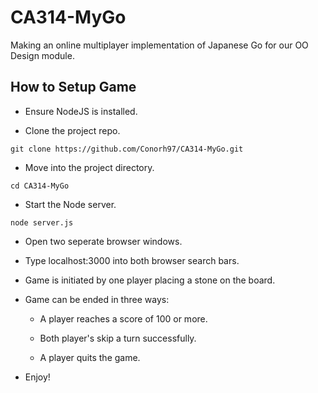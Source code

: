 # CA314-MyGo

Making an online multiplayer implementation of Japanese Go for our OO Design module.

## How to Setup Game

-	Ensure NodeJS is installed.

-	Clone the project repo.

```
git clone https://github.com/Conorh97/CA314-MyGo.git
```

-	Move into the project directory.

```
cd CA314-MyGo
```

-	Start the Node server.

```
node server.js
```

-	Open two seperate browser windows.

-	Type localhost:3000 into both browser search bars.

-	Game is initiated by one player placing a stone on the board.

-	Game can be ended in three ways:

	*	A player reaches a score of 100 or more.

	*	Both player's skip a turn successfully.

	*	A player quits the game.

-	Enjoy!